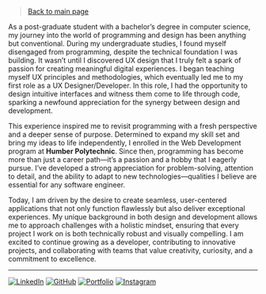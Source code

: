 >[Back to main page](./index.markdown)

As a post-graduate student with a bachelor’s degree in computer science, my journey into the world of programming and design has been anything but conventional. During my undergraduate studies, I found myself disengaged from programming, despite the technical foundation I was building. It wasn’t until I discovered UX design that I truly felt a spark of passion for creating meaningful digital experiences. I began teaching myself UX principles and methodologies, which eventually led me to my first role as a UX Designer/Developer. In this role, I had the opportunity to design intuitive interfaces and witness them come to life through code, sparking a newfound appreciation for the synergy between design and development.

This experience inspired me to revisit programming with a fresh perspective and a deeper sense of purpose. Determined to expand my skill set and bring my ideas to life independently, I enrolled in the Web Development program at **Humber Polytechnic**. Since then, programming has become more than just a career path—it’s a passion and a hobby that I eagerly pursue. I’ve developed a strong appreciation for problem-solving, attention to detail, and the ability to adapt to new technologies—qualities I believe are essential for any software engineer.

Today, I am driven by the desire to create seamless, user-centered applications that not only function flawlessly but also deliver exceptional experiences. My unique background in both design and development allows me to approach challenges with a holistic mindset, ensuring that every project I work on is both technically robust and visually compelling. I am excited to continue growing as a developer, contributing to innovative projects, and collaborating with teams that value creativity, curiosity, and a commitment to excellence.

---

[![LinkedIn](https://img.shields.io/badge/LinkedIn-0077B5?style=for-the-badge&logo=linkedin&logoColor=white)](https://www.linkedin.com/in/mayuresh-naidu-233802204/)
[![GitHub](https://img.shields.io/badge/GitHub-100000?style=for-the-badge&logo=github&logoColor=white)](https://github.com/meiyo99)
[![Portfolio](https://img.shields.io/badge/Portfolio-orange?style=for-the-badge&logoSize=amg)](https://mayureshnaidu.webflow.io)
[![Instagram](https://img.shields.io/badge/Instagram-E4405F?style=for-the-badge&logo=instagram&logoColor=white)](https://www.instagram.com/notmeiyo/)